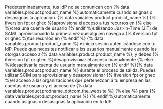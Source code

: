 Predeterminadamente, tus IdP no se comunican con {% data variables.product.product_name %} automáticamente cuando asignas o desasignas la aplicación. {% data variables.product.product_name %} {% ifversion fpt or ghec %}aprovisiona el acceso a tus recursos en {% else %}crea una cuenta de usuario {% endif %}utilizando Just-in-Time (JIT) de SAML aprovisionando la primera vez que alguien navega a {% ifversion fpt or ghec %}tus recursos en {% endif %} {% data variables.product.product_name %} e inicia sesión autenticándose con tu IdP. Puede que necesites notificar a los usuarios manualmente cuando les otorgas acceso a {% data variables.product.product_name %}, y debes {% ifversion fpt or ghec %}desaprovisionar el acceso manualmente {% else %}desactivar la cuenta de usuario manualmente en {% endif %}{% data variables.product.product_name %} durante el proceso de salida. Puedes utilizar SCIM para aprovisionar y desaprovisionar {% ifversion fpt or ghec %}el acceso a las organizaciones que pertenezcan a tu empresa en las cuentas de usuario y el acceso de {% data variables.product.prodname_dotcom_the_website %} {% else %} para {% data variables.product.product_name %} {% endif %}automáticamente cuando asignas o desasignas la aplicación en tu IdP.
